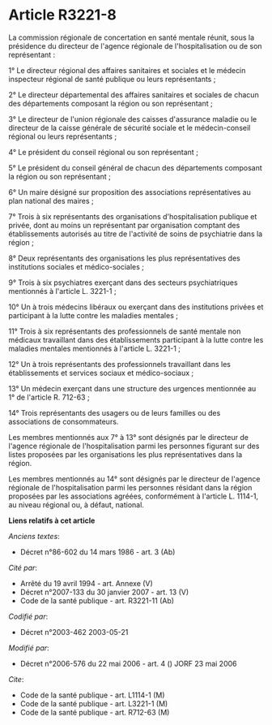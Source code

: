 # Article R3221-8

La commission régionale de concertation en santé mentale réunit, sous la présidence du directeur de l'agence régionale de
l'hospitalisation ou de son représentant :

1° Le directeur régional des affaires sanitaires et sociales et le médecin inspecteur régional de santé publique ou leurs
représentants ;

2° Le directeur départemental des affaires sanitaires et sociales de chacun des départements composant la région ou son
représentant ;

3° Le directeur de l'union régionale des caisses d'assurance maladie ou le directeur de la caisse générale de sécurité
sociale et le médecin-conseil régional ou leurs représentants ;

4° Le président du conseil régional ou son représentant ;

5° Le président du conseil général de chacun des départements composant la région ou son représentant ;

6° Un maire désigné sur proposition des associations représentatives au plan national des maires ;

7° Trois à six représentants des organisations d'hospitalisation publique et privée, dont au moins un représentant par
organisation comptant des établissements autorisés au titre de l'activité de soins de psychiatrie dans la région ;

8° Deux représentants des organisations les plus représentatives des institutions sociales et médico-sociales ;

9° Trois à six psychiatres exerçant dans des secteurs psychiatriques mentionnés à l'article L. 3221-1 ;

10° Un à trois médecins libéraux ou exerçant dans des institutions privées et participant à la lutte contre les maladies
mentales ;

11° Trois à six représentants des professionnels de santé mentale non médicaux travaillant dans des établissements
participant à la lutte contre les maladies mentales mentionnés à l'article L. 3221-1 ;

12° Un à trois représentants des professionnels travaillant dans les établissements et services sociaux et médico-sociaux ;

13° Un médecin exerçant dans une structure des urgences mentionnée au 1° de l'article R. 712-63 ;

14° Trois représentants des usagers ou de leurs familles ou des associations de consommateurs.

Les membres mentionnés aux 7° à 13° sont désignés par le directeur de l'agence régionale de l'hospitalisation parmi les
personnes figurant sur des listes proposées par les organisations les plus représentatives dans la région.

Les membres mentionnés au 14° sont désignés par le directeur de l'agence régionale de l'hospitalisation parmi les personnes
résidant dans la région proposées par les associations agréées, conformément à l'article L. 1114-1, au niveau régional ou, à
défaut, national.

**Liens relatifs à cet article**

_Anciens textes_:

  - Décret n°86-602 du 14 mars 1986 - art. 3 (Ab)

_Cité par_:

  - Arrêté du 19 avril 1994 - art. Annexe (V)
  - Décret n°2007-133 du 30 janvier 2007 - art. 13 (V)
  - Code de la santé publique - art. R3221-11 (Ab)

_Codifié par_:

  - Décret n°2003-462 2003-05-21

_Modifié par_:

  - Décret n°2006-576 du 22 mai 2006 - art. 4 () JORF 23 mai 2006

_Cite_:

  - Code de la santé publique - art. L1114-1 (M)
  - Code de la santé publique - art. L3221-1 (M)
  - Code de la santé publique - art. R712-63 (M)
